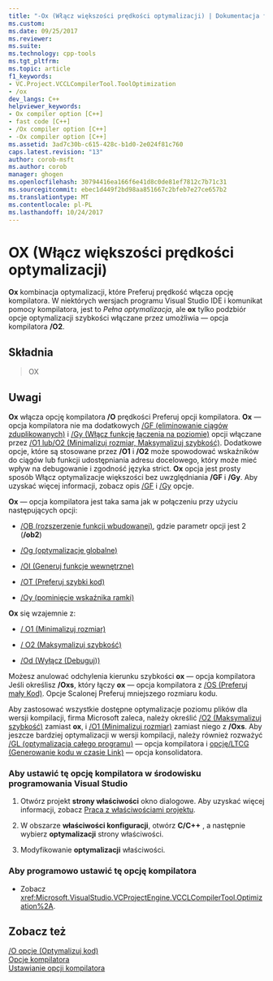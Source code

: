```yaml
---
title: "-Ox (Włącz większości prędkości optymalizacji) | Dokumentacja firmy Microsoft"
ms.custom: 
ms.date: 09/25/2017
ms.reviewer: 
ms.suite: 
ms.technology: cpp-tools
ms.tgt_pltfrm: 
ms.topic: article
f1_keywords:
- VC.Project.VCCLCompilerTool.ToolOptimization
- /ox
dev_langs: C++
helpviewer_keywords:
- Ox compiler option [C++]
- fast code [C++]
- /Ox compiler option [C++]
- -Ox compiler option [C++]
ms.assetid: 3ad7c30b-c615-428c-b1d0-2e024f81c760
caps.latest.revision: "13"
author: corob-msft
ms.author: corob
manager: ghogen
ms.openlocfilehash: 30794416ea166f6e41d8c0de81ef7812c7b71c31
ms.sourcegitcommit: ebec1d449f2bd98aa851667c2bfeb7e27ce657b2
ms.translationtype: MT
ms.contentlocale: pl-PL
ms.lasthandoff: 10/24/2017
---
```

# <a name="ox-enable-most-speed-optimizations"></a>OX (Włącz większości prędkości optymalizacji)

**Ox** kombinacja optymalizacji, które Preferuj prędkość włącza opcję kompilatora. W niektórych wersjach programu Visual Studio IDE i komunikat pomocy kompilatora, jest to *Pełna optymalizacja*, ale **ox** tylko podzbiór opcje optymalizacji szybkości włączane przez umożliwia — opcja kompilatora **/O2**.

## <a name="syntax"></a>Składnia

> OX

## <a name="remarks"></a>Uwagi

**Ox** włącza opcję kompilatora **/O** prędkości Preferuj opcji kompilatora. **Ox** — opcja kompilatora nie ma dodatkowych [/GF (eliminowanie ciągów zduplikowanych)](../../build/reference/gf-eliminate-duplicate-strings.md) i [/Gy (Włącz funkcję łączenia na poziomie)](../../build/reference/gy-enable-function-level-linking.md) opcji włączane przez [/O1 lub/O2 (Minimalizuj rozmiar, Maksymalizuj szybkość)](../../build/reference/o1-o2-minimize-size-maximize-speed.md). Dodatkowe opcje, które są stosowane przez **/O1** i **/O2** może spowodować wskaźników do ciągów lub funkcji udostępniania adresu docelowego, który może mieć wpływ na debugowanie i zgodność języka strict. **Ox** opcja jest prosty sposób Włącz optymalizacje większości bez uwzględniania **/GF** i **/Gy**. Aby uzyskać więcej informacji, zobacz opis [/GF](../../build/reference/gf-eliminate-duplicate-strings.md) i [/Gy](../../build/reference/gy-enable-function-level-linking.md) opcje.

**Ox** — opcja kompilatora jest taka sama jak w połączeniu przy użyciu następujących opcji:

- [/OB (rozszerzenie funkcji wbudowanej)](../../build/reference/ob-inline-function-expansion.md), gdzie parametr opcji jest 2 (**/ob2**)

- [/Og (optymalizacje globalne)](../../build/reference/og-global-optimizations.md)

- [/OI (Generuj funkcje wewnętrzne)](../../build/reference/oi-generate-intrinsic-functions.md)

- [/OT (Preferuj szybki kod)](../../build/reference/os-ot-favor-small-code-favor-fast-code.md)

- [/Oy (pominięcie wskaźnika ramki)](../../build/reference/oy-frame-pointer-omission.md)

**Ox** się wzajemnie z:

- [/ O1 (Minimalizuj rozmiar)](../../build/reference/o1-o2-minimize-size-maximize-speed.md)

- [/ O2 (Maksymalizuj szybkość)](../../build/reference/o1-o2-minimize-size-maximize-speed.md)

- [/Od (Wyłącz (Debuguj))](../../build/reference/od-disable-debug.md)

Możesz anulować odchylenia kierunku szybkości **ox** — opcja kompilatora Jeśli określisz **/Oxs**, który łączy **ox** — opcja kompilatora z  [ /OS (Preferuj mały Kod)](../../build/reference/os-ot-favor-small-code-favor-fast-code.md). Opcje Scalonej Preferuj mniejszego rozmiaru kodu.

Aby zastosować wszystkie dostępne optymalizacje poziomu plików dla wersji kompilacji, firma Microsoft zaleca, należy określić [/O2 (Maksymalizuj szybkość)](../../build/reference/o1-o2-minimize-size-maximize-speed.md) zamiast **ox**, i [/O1 (Minimalizuj rozmiar)](../../build/reference/o1-o2-minimize-size-maximize-speed.md) zamiast niego z **/Oxs**. Aby jeszcze bardziej optymalizacji w wersji kompilacji, należy również rozważyć [/GL (optymalizacja całego programu)](../../build/reference/gl-whole-program-optimization.md) — opcja kompilatora i [opcję/LTCG (Generowanie kodu w czasie Link)](../../build/reference/ltcg-link-time-code-generation.md) — opcja konsolidatora.

### <a name="to-set-this-compiler-option-in-the-visual-studio-development-environment"></a>Aby ustawić tę opcję kompilatora w środowisku programowania Visual Studio

1. Otwórz projekt **strony właściwości** okno dialogowe. Aby uzyskać więcej informacji, zobacz [Praca z właściwościami projektu](../../ide/working-with-project-properties.md).

1. W obszarze **właściwości konfiguracji**, otwórz **C/C++** , a następnie wybierz **optymalizacji** strony właściwości.

1. Modyfikowanie **optymalizacji** właściwości.

### <a name="to-set-this-compiler-option-programmatically"></a>Aby programowo ustawić tę opcję kompilatora

- Zobacz <xref:Microsoft.VisualStudio.VCProjectEngine.VCCLCompilerTool.Optimization%2A>.

## <a name="see-also"></a>Zobacz też

[/O opcje (Optymalizuj kod)](../../build/reference/o-options-optimize-code.md)  
[Opcje kompilatora](../../build/reference/compiler-options.md)  
[Ustawianie opcji kompilatora](../../build/reference/setting-compiler-options.md)